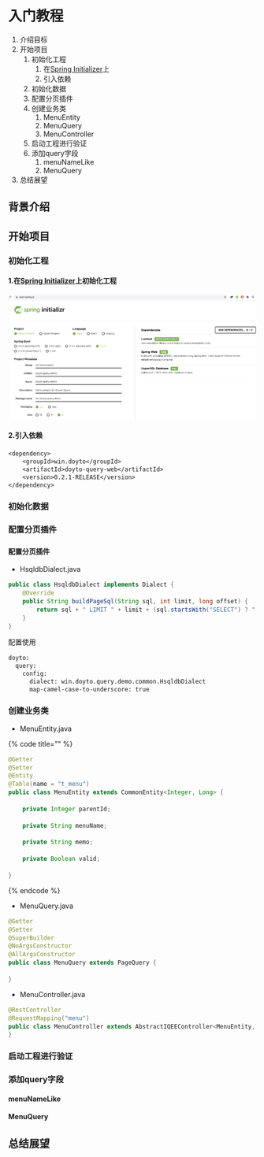 # 入门教程

1. 介绍目标
2. 开始项目
   1. 初始化工程
      1. 在[Spring Initializer](https://start.spring.io/)上
      2. 引入依赖
   2. 初始化数据
   3. 配置分页插件
   4. 创建业务类
      1. MenuEntity
      2. MenuQuery
      3. MenuController
   5. 启动工程进行验证
   6. 添加query字段
      1. menuNameLike
      2. MenuQuery
3. 总结展望

## 背景介绍

## 开始项目

### 初始化工程

#### 1.在[Spring Initializer](https://start.spring.io/)上初始化工程  

![&#x521D;&#x59CB;&#x5316;&#x5DE5;&#x7A0B;](../.gitbook/assets/image%20%281%29.png)

#### 2.引入依赖 

```text
<dependency>
    <groupId>win.doyto</groupId>
    <artifactId>doyto-query-web</artifactId>
    <version>0.2.1-RELEASE</version>
</dependency>
```

### 初始化数据 

### 配置分页插件 

### 



#### 配置分页插件

* HsqldbDialect.java

```java
public class HsqldbDialect implements Dialect {
    @Override
    public String buildPageSql(String sql, int limit, long offset) {
        return sql + " LIMIT " + limit + (sql.startsWith("SELECT") ? " OFFSET " + offset : "");
    }
}
```

 配置使用

```text
doyto:
  query:
    config:
      dialect: win.doyto.query.demo.common.HsqldbDialect
      map-camel-case-to-underscore: true
```

 

### 创建业务类

* MenuEntity.java

{% code title="" %}
```java
@Getter
@Setter
@Entity
@Table(name = "t_menu")
public class MenuEntity extends CommonEntity<Integer, Long> {

    private Integer parentId;

    private String menuName;

    private String memo;

    private Boolean valid;

}
```
{% endcode %}

* MenuQuery.java

```java
@Getter
@Setter
@SuperBuilder
@NoArgsConstructor
@AllArgsConstructor
public class MenuQuery extends PageQuery {

}
```

* MenuController.java

```java
@RestController
@RequestMapping("menu")
public class MenuController extends AbstractIQEEController<MenuEntity, Long, MenuQuery> {
}

```

### 启动工程进行验证 

### 添加query字段 

#### menuNameLike 

#### MenuQuery

## 总结展望




